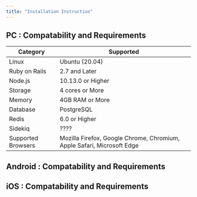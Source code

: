 ```yaml
---
title: "Installation Instruction"
---
```


## PC : Compatability and Requirements 
| Category           | Supported                                                              |
|--------------------|------------------------------------------------------------------------|
| Linux              | Ubuntu (20.04)                                                         |
| Ruby on Rails      | 2.7 and Later                                                          |
| Node.js            | 10.13.0 or Higher                                                      |
| Storage            | 4 cores or More                                                        |
| Memory             | 4GB RAM or More                                                        |
| Database           | PostgreSQL                                                             |
| Redis              | 6.0 or Higher                                                          |
| Sidekiq            | ????                                                                   |
| Supported Browsers | Mozilla Firefox, Google Chrome, Chromium, Apple Safari, Microsoft Edge |

## Android : Compatability and Requirements 
## iOS : Compatability and Requirements 

